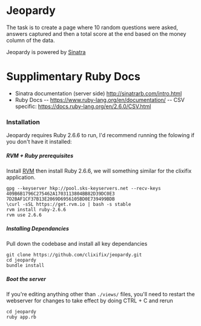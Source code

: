 # Jeopardy

The task is to create a page where 10 random questions were asked, answers captured and then a total score at the end based on the money column of the data.

Jeopardy is powered by [Sinatra](http://sinatrarb.com/)

# Supplimentary Ruby Docs
  - Sinatra documentation (server side) http://sinatrarb.com/intro.html
  - Ruby Docs
  -- https://www.ruby-lang.org/en/documentation/
  -- CSV specific: https://docs.ruby-lang.org/en/2.6.0/CSV.html


### Installation

Jeopardy requires Ruby 2.6.6 to run, I'd recommend running the folowing if you don't have it installed:

##### RVM + Ruby prerequisites
Install [RVM](https://rvm.io/rvm/install) then install Ruby 2.6.6, we will something similar for the clixifix application.
```
gpg --keyserver hkp://pool.sks-keyservers.net --recv-keys 409B6B1796C275462A1703113804BB82D39DC0E3 7D2BAF1CF37B13E2069D6956105BD0E739499BDB
\curl -sSL https://get.rvm.io | bash -s stable
rvm install ruby-2.6.6
rvm use 2.6.6
```

##### Installing Dependancies
Pull down the codebase and install all key dependancies
```
git clone https://github.com/clixifix/jeopardy.git
cd jeopardy
bundle install
```


##### Boot the server
If you're editing anything other than `./views/` files, you'll need to restart the webserver for changes to take effect by doing CTRL + C and rerun
```
cd jeopardy
ruby app.rb
```

